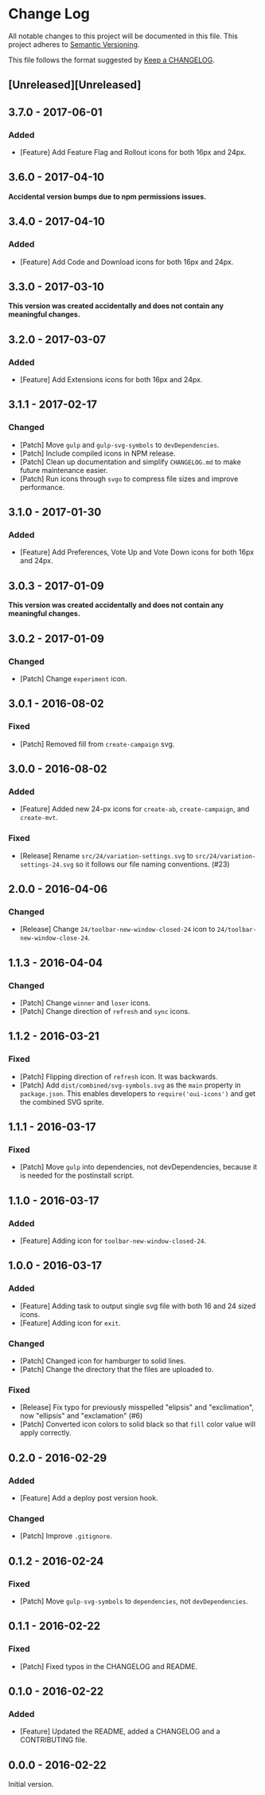# Change Log
All notable changes to this project will be documented in this file.
This project adheres to [Semantic Versioning](http://semver.org/).

This file follows the format suggested by [Keep a CHANGELOG](https://github.com/olivierlacan/keep-a-changelog).

## [Unreleased][Unreleased]

## 3.7.0 - 2017-06-01
### Added
- [Feature] Add Feature Flag and Rollout icons for both 16px and 24px.

## 3.6.0 - 2017-04-10
__Accidental version bumps due to npm permissions issues.__

## 3.4.0 - 2017-04-10
### Added
- [Feature] Add Code and Download icons for both 16px and 24px.

## 3.3.0 - 2017-03-10
__This version was created accidentally and does not contain any meaningful changes.__

## 3.2.0 - 2017-03-07
### Added
- [Feature] Add Extensions icons for both 16px and 24px.

## 3.1.1 - 2017-02-17
### Changed
- [Patch] Move `gulp` and `gulp-svg-symbols` to `devDependencies`.
- [Patch] Include compiled icons in NPM release.
- [Patch] Clean up documentation and simplify `CHANGELOG.md` to make future maintenance easier.
- [Patch] Run icons through `svgo` to compress file sizes and improve performance.

## 3.1.0 - 2017-01-30
### Added
- [Feature] Add Preferences, Vote Up and Vote Down icons for both 16px and 24px.

## 3.0.3 - 2017-01-09
__This version was created accidentally and does not contain any meaningful changes.__

## 3.0.2 - 2017-01-09
### Changed
- [Patch] Change `experiment` icon.

## 3.0.1 - 2016-08-02
### Fixed
- [Patch] Removed fill from `create-campaign` svg.

## 3.0.0 - 2016-08-02
### Added
- [Feature] Added new 24-px icons for `create-ab`, `create-campaign`, and `create-mvt`.

### Fixed
- [Release] Rename `src/24/variation-settings.svg` to `src/24/variation-settings-24.svg` so it follows our file naming conventions. (#23)

## 2.0.0 - 2016-04-06
### Changed
- [Release] Change `24/toolbar-new-window-closed-24` icon to `24/toolbar-new-window-close-24`.

## 1.1.3 - 2016-04-04
### Changed
- [Patch] Change `winner` and `loser` icons.
- [Patch] Change direction of `refresh` and `sync` icons.

## 1.1.2 - 2016-03-21
### Fixed
- [Patch] Flipping direction of `refresh` icon. It was backwards.
- [Patch] Add `dist/combined/svg-symbols.svg` as the `main` property in `package.json`. This enables developers to `require('oui-icons')` and get the combined SVG sprite.

## 1.1.1 - 2016-03-17
### Fixed
- [Patch] Move `gulp` into dependencies, not devDependencies, because it is needed for the postinstall script.

## 1.1.0 - 2016-03-17
### Added
- [Feature] Adding icon for `toolbar-new-window-closed-24`.

## 1.0.0 - 2016-03-17
### Added
- [Feature] Adding task to output single svg file with both 16 and 24 sized icons.
- [Feature] Adding icon for `exit`.

### Changed
- [Patch] Changed icon for hamburger to solid lines.
- [Patch] Change the directory that the files are uploaded to.

### Fixed
- [Release] Fix typo for previously misspelled "elipsis" and "exclimation", now "ellipsis" and "exclamation" (#6)
- [Patch] Converted icon colors to solid black so that `fill` color value will apply correctly.

## 0.2.0 - 2016-02-29
### Added
- [Feature] Add a deploy post version hook.

### Changed
- [Patch] Improve `.gitignore`.

## 0.1.2 - 2016-02-24
### Fixed
- [Patch] Move `gulp-svg-symbols` to `dependencies`, not `devDependencies`.

## 0.1.1 - 2016-02-22
### Fixed
- [Patch] Fixed typos in the CHANGELOG and README.

## 0.1.0 - 2016-02-22
### Added
- [Feature] Updated the README, added a CHANGELOG and a CONTRIBUTING file.

## 0.0.0 - 2016-02-22
Initial version.
